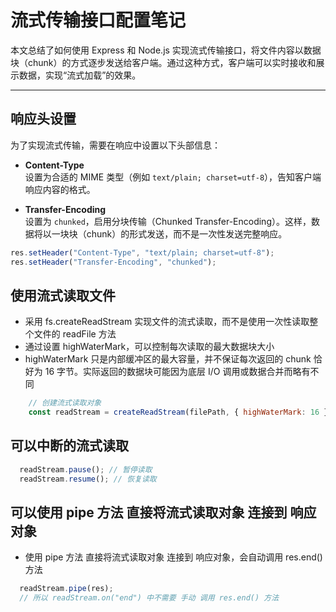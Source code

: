 # 流式传输接口配置笔记

本文总结了如何使用 Express 和 Node.js 实现流式传输接口，将文件内容以数据块（chunk）的方式逐步发送给客户端。通过这种方式，客户端可以实时接收和展示数据，实现“流式加载”的效果。

---

## 响应头设置
为了实现流式传输，需要在响应中设置以下头部信息：

- **Content-Type**  
  设置为合适的 MIME 类型（例如 `text/plain; charset=utf-8`），告知客户端响应内容的格式。

- **Transfer-Encoding**  
  设置为 `chunked`，启用分块传输（Chunked Transfer-Encoding）。这样，数据将以一块块（chunk）的形式发送，而不是一次性发送完整响应。

```js
res.setHeader("Content-Type", "text/plain; charset=utf-8");
res.setHeader("Transfer-Encoding", "chunked");
```

## 使用流式读取文件

- 采用 fs.createReadStream 实现文件的流式读取，而不是使用一次性读取整个文件的 readFile 方法
- 通过设置 highWaterMark，可以控制每次读取的最大数据块大小
- highWaterMark 只是内部缓冲区的最大容量，并不保证每次返回的 chunk 恰好为 16 字节。实际返回的数据块可能因为底层 I/O 调用或数据合并而略有不同

```js
    // 创建流式读取对象
    const readStream = createReadStream(filePath, { highWaterMark: 16 });
```

## 可以中断的流式读取
```js
  readStream.pause(); // 暂停读取
  readStream.resume(); // 恢复读取
```

## 可以使用 pipe 方法 直接将流式读取对象 连接到 响应对象

- 使用 pipe 方法 直接将流式读取对象 连接到 响应对象，会自动调用 res.end() 方法

```js
  readStream.pipe(res);
  // 所以 readStream.on("end") 中不需要 手动 调用 res.end() 方法
```
